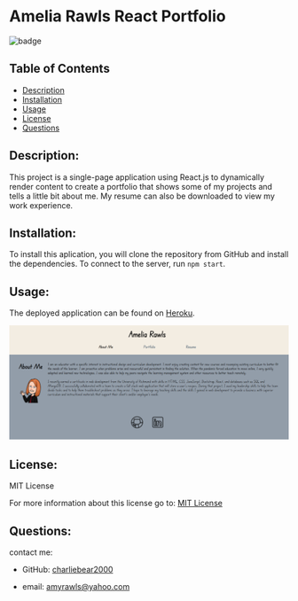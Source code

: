 # Amelia Rawls React Portfolio

![badge](https://img.shields.io/badge/License-MIT-yellow.svg)

## Table of Contents
- [Description](#description)
- [Installation](#installation)
- [Usage](#usage)
- [License](#license)
- [Questions](#questions)

## Description:

This project is a single-page application using React.js to dynamically render content to create a portfolio that shows some of my projects and tells a little bit about me. My resume can also be downloaded to view my work experience.


## Installation:

To install this aplication, you will clone the repository from GitHub and install the dependencies. To connect to the server, run `npm start`. 

## Usage:

The deployed application can be found on [Heroku](https://amelia-rawls-portfolio.herokuapp.com/).

![Website Screenshot](https://github.com/charliebear2000/portfolio/blob/main/src/assets/images/screenshot.png)

## License:

MIT License

For more information about this license go to: [MIT License](https://choosealicense.com/licenses/mit//gpl-3.0/)

## Questions:

contact me:

- GitHub: [charliebear2000](https://github.com/charliebear2000)

- email: amyrawls@yahoo.com

